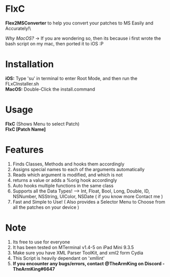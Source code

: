 # FlxC
<b>Flex2MSConverter</b> to help you convert your patches to MS Easily and Accurately!\

*Why MacOS?* -> If you are wondering so, then its because i first wrote the bash script on my mac, then ported it to iOS :P 

# Installation
<b>iOS:</b> Type 'su' in terminal to enter Root Mode, and then run the FLxCInstaller.sh\
<b>MacOS:</b> Double-Click the install.command

# Usage
<b>FlxC</b> (Shows Menu to select Patch)\
<b>FlxC [Patch Name]</b>

# Features
1) Finds Classes, Methods and hooks them accordingly
2) Assigns special names to each of the arguments automatically
3) Reads which argument is modified, and which is not
4) returns a value or adds a %orig hook accordingly
5) Auto hooks multiple functions in the same class
6) Supports all the Data Types! --> Int, Float, Bool, Long, Double, ID, NSNumber, NSString, UIColor, NSDate ( if you know more Contact me )
7) Fast and Simple to Use! ( Also provides a Selector Menu to Choose from all the patches on your device )

# Note
1) Its free to use for everyone
2) It has been tested on MTerminal v1.4-5 on iPad Mini 9.3.5
3) Make sure you have XML Parser ToolKit, and xml2 form Cydia
4) This Script is heavily dependant on 'xmllint'
5) <b>If you encounter any bugs/errors, contact @TheArmKing on Discord - TheArmKing#6647</b>
